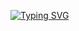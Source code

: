 [![Typing SVG](https://readme-typing-svg.demolab.com/?lines=Hey!+Welcome+To+My+Profile;I+am+Ukeme;a+student+of+ALX+SE+I+am+passionate+about+coding;Learning+to+become+a+softwear+engineer)](https://git.io/typing-svg)
